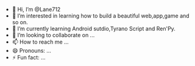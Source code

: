 - 👋 Hi, I’m @Lane712
- 👀 I’m interested in learning how to build a beautiful web,app,game and so on.
- 🌱 I’m currently learning Android sutdio,Tyrano Script and Ren'Py.
- 💞️ I’m looking to collaborate on ...
- 📫 How to reach me ...
- 😄 Pronouns: ...
- ⚡ Fun fact: ...

<!---
Lane712/Lane712 is a ✨ special ✨ repository because its `README.md` (this file) appears on your GitHub profile.
You can click the Preview link to take a look at your changes.
--->
